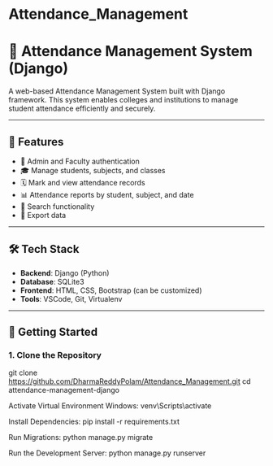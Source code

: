 # Attendance_Management

# 🏫 Attendance Management System (Django)

A web-based Attendance Management System built with Django framework. This system enables colleges and institutions to manage student attendance efficiently and securely.

---

## 📌 Features

- 🔐 Admin and Faculty authentication
- 🎓 Manage students, subjects, and classes
- 🗓 Mark and view attendance records
- 📊 Attendance reports by student, subject, and date
- 🔎 Search functionality
- 🧾 Export data

---

## 🛠 Tech Stack

- **Backend**: Django (Python)
- **Database**: SQLite3
- **Frontend**: HTML, CSS, Bootstrap (can be customized)
- **Tools**: VSCode, Git, Virtualenv

---

## 🚀 Getting Started

### 1. Clone the Repository
git clone https://github.com/DharmaReddyPolam/Attendance_Management.git
cd attendance-management-django

Activate Virtual Environment
Windows:
venv\Scripts\activate

Install Dependencies:
pip install -r requirements.txt

Run Migrations:
python manage.py migrate

Run the Development Server:
python manage.py runserver

